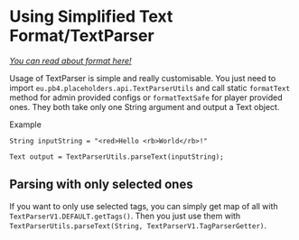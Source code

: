 # Using Simplified Text Format/TextParser
[*You can read about format here!*](/user/text-format)

Usage of TextParser is simple and really customisable. You just need to import `eu.pb4.placeholders.api.TextParserUtils`
and call static `formatText` method for admin provided configs or `formatTextSafe` for player provided ones.
They both take only one String argument and output a Text object.

Example
```
String inputString = "<red>Hello <rb>World</rb>!"

Text output = TextParserUtils.parseText(inputString);
```

## Parsing with only selected ones
If you want to only use selected tags, you can simply get map of all with `TextParserV1.DEFAULT.getTags()`.
Then you just use them with `TextParserUtils.parseText(String, TextParserV1.TagParserGetter)`.